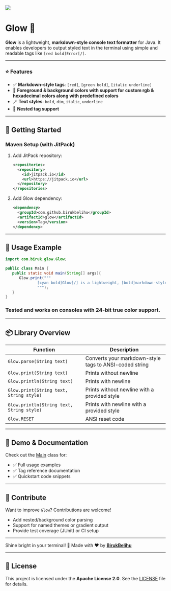 [![](https://jitpack.io/v/birukbelihu/Glow.svg)](https://jitpack.io/#birukbelihu/Glow)

# Glow 🌈

**Glow** is a lightweight, **markdown-style console text formatter** for Java. It enables developers to output styled text in the terminal using simple and readable tags like `[red bold]Error[/]`.

---

### ⭐ Features

- ✅ **Markdown-style tags**: `[red]`, `[green bold]`, `[italic underline]`
- 🎨 **Foreground & background colors with support for custom rgb & hexadecimal colors along with predefined colors**
- 🪄 **Text styles**: `bold`, `dim`, `italic`, `underline`
- 🔄 **Nested tag support**

---

## 🚀 Getting Started

### Maven Setup (with JitPack)

1. Add JitPack repository:
   ```xml
   <repositories>
     <repository>
       <id>jitpack.io</id>
       <url>https://jitpack.io</url>
     </repository>
   </repositories>
   ```

2. Add Glow dependency:
   ```xml
   <dependency>
     <groupId>com.github.birukbelihu</groupId>
     <artifactId>glow</artifactId>
     <version>Tag</version>
   </dependency>
   ```
---

## 🧩 Usage Example

```java
import com.biruk.glow.Glow;

public class Main {
   public static void main(String[] args){
      Glow.print("""
              [cyan bold]Glow[/] is a lightweight, [bold]markdown-style console text formatter[/] for Java. It enables developers to output styled text in the terminal using simple and readable tags like `[red bold]Error[/]`.
              """);
   }
}

```

### Tested and works on consoles with 24-bit true color support.

---

## 📦 Library Overview
| Function                                  | Description                                            |
|-------------------------------------------|--------------------------------------------------------|
| `Glow.parse(String text)`                 | Converts your markdown-style tags to ANSI-coded string |
| `Glow.print(String text)`                 | Prints without newline                                 |
| `Glow.println(String text)`               | Prints with newline                                    |
| `Glow.print(String text, String style)`   | Prints without newline with a provided style           |
| `Glow.println(String text, String style)` | Prints with newline with a provided style              |
| `Glow.RESET`                              | ANSI reset code                                        |
---

## 📄 Demo & Documentation

Check out the [Main](https://github.com/birukbelihu/Glow/blob/master/src/main/java/Main.java) class for:
- ✅ Full usage examples  
- ✅ Tag reference documentation  
- ✅ Quickstart code snippets  

---

## 🙌 Contribute

Want to improve `Glow`? Contributions are welcome!  
- Add nested/background color parsing  
- Support for named themes or gradient output  
- Provide test coverage (JUnit) or CI setup  

---

Shine bright in your terminal! 🚀 
Made with ❤️ by **[BirukBelihu](https://github.com/birukbelihu)**

---

## 📄 License

This project is licensed under the **Apache License 2.0**. See the [LICENSE](LICENSE) file for details.